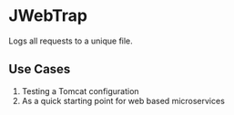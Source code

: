 # JWebTrap
Logs all requests to a unique file.

## Use Cases

1. Testing a Tomcat configuration
2. As a quick starting point for web based microservices
